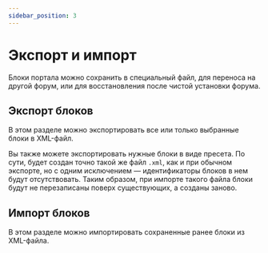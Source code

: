 ```yaml
---
sidebar_position: 3
---
```


# Экспорт и импорт
Блоки портала можно сохранить в специальный файл, для переноса на другой форум, или для восстановления после чистой установки форума.

## Экспорт блоков
В этом разделе можно экспортировать все или только выбранные блоки в XML-файл.

Вы также можете экспортировать нужные блоки в виде пресета. По сути, будет создан точно такой же файл `.xml`, как и при обычном экспорте, но с одним исключением — идентификаторы блоков в нем будут отсутствовать. Таким образом, при импорте такого файла блоки будут не перезаписаны поверх существующих, а созданы заново.

## Импорт блоков
В этом разделе можно импортировать сохраненные ранее блоки из XML-файла.